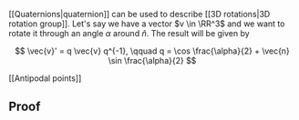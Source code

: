 [[Quaternions|quaternion]] can be used to describe [[3D rotations|3D rotation group]]. Let's say we have a vector $v \in \RR^3$ and we want to rotate it through an angle $\alpha$ around $\hat{n}$. The result will be given by

$$
\vec{v}' = q \vec{v} q^{-1}, \qquad q = \cos \frac{\alpha}{2} + \vec{n} \sin \frac{\alpha}{2}
$$

[[Antipodal points]]

## Proof

